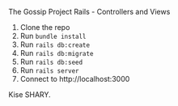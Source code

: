 The Gossip Project Rails - Controllers and Views

1. Clone the repo
2. Run <code>bundle install</code>
3. Run <code>rails db:create</code>
4. Run <code>rails db:migrate</code>
5. Run <code>rails db:seed</code>
6. Run <code>rails server</code>
7. Connect to http://localhost:3000

Kise SHARY.

